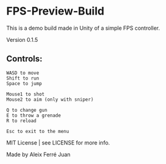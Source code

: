 
# FPS-Preview-Build
This is a demo build made in Unity of a simple FPS controller.

Version 0.1.5

## Controls:
```
WASD to move
Shift to run
Space to jump

Mouse1 to shot
Mouse2 to aim (only with sniper)

Q to change gun
E to throw a grenade
R to reload

Esc to exit to the menu
```

MIT License | see LICENSE for more info.

Made by Aleix Ferré Juan